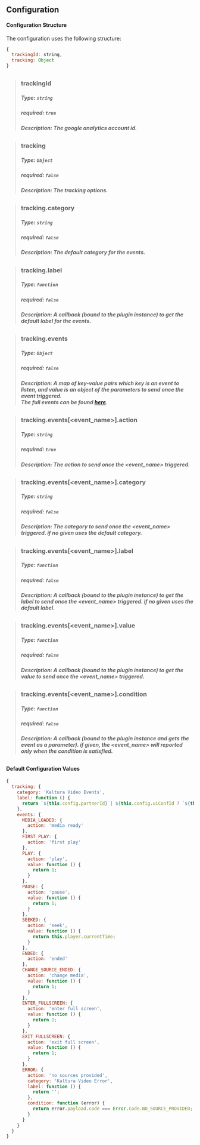 ## Configuration

#### Configuration Structure  

The configuration uses the following structure:

```js
{
  trackingId: string,
  tracking: Object
}
```
##
>### trackingId
>##### Type: `string`
>##### required: `true`
>##### Description: The google analytics account id.
##
>### tracking
>##### Type: `Object`
>##### required: `false`
>##### Description: The tracking options.
##
>### tracking.category
>##### Type: `string`
>##### required: `false`
>##### Description: The default category for the events.
##
>### tracking.label
>##### Type: `function`
>##### required: `false`
>##### Description: A callback (bound to the plugin instance) to get the default label for the events.
##
>### tracking.events
>##### Type: `Object`
>##### required: `false`
>##### Description: A map of key-value pairs which key is an event to listen, and value is an object of the parameters to send once the event triggered.<br>The full events can be found [here](https://github.com/kaltura/playkit-js/blob/master/src/event/event-type.js).
##
>### tracking.events[<event_name>].action
>##### Type: `string`
>##### required: `true`
>##### Description: The action to send once the <event_name> triggered.
##
>### tracking.events[<event_name>].category
>##### Type: `string`
>##### required: `false`
>##### Description: The category to send once the <event_name> triggered. if no given uses the default category.
##
>### tracking.events[<event_name>].label
>##### Type: `function`
>##### required: `false`
>##### Description: A callback (bound to the plugin instance) to get the label to send once the <event_name> triggered. if no given uses the default label.
##
>### tracking.events[<event_name>].value
>##### Type: `function`
>##### required: `false`
>##### Description: A callback (bound to the plugin instance) to get the value to send once the <event_name> triggered.
##
>### tracking.events[<event_name>].condition
>##### Type: `function`
>##### required: `false`
>##### Description: A callback (bound to the plugin instance and gets the event as a parameter). if given, the <event_name> will reported only when the condition is satisfied.
##

#### Default Configuration Values
```js
{
  tracking: {
    category: 'Kaltura Video Events',
    label: function () {
      return `${this.config.partnerId} | ${this.config.uiConfId ? `${this.config.uiConfId} | ` : ''}${this.config.entryId} | '${this.config.entryName}'`
    },
    events: {
      MEDIA_LOADED: {
        action: 'media ready'
      },
      FIRST_PLAY: {
        action: 'first play'
      },
      PLAY: {
        action: 'play',
        value: function () {
          return 1;
        }
      },
      PAUSE: {
        action: 'pause',
        value: function () {
          return 1;
        }
      },
      SEEKED: {
        action: 'seek',
        value: function () {
          return this.player.currentTime;
        }
      },
      ENDED: {
        action: 'ended'
      },
      CHANGE_SOURCE_ENDED: {
        action: 'change media',
        value: function () {
          return 1;
        }
      },
      ENTER_FULLSCREEN: {
        action: 'enter full screen',
        value: function () {
          return 1;
        }
      },
      EXIT_FULLSCREEN: {
        action: 'exit full screen',
        value: function () {
          return 1;
        }
      },
      ERROR: {
        action: 'no sources provided',
        category: 'Kaltura Video Error',
        label: function () {
          return '';
        },
        condition: function (error) {
          return error.payload.code === Error.Code.NO_SOURCE_PROVIDED;
        }
      }
    }
  }
}
```
